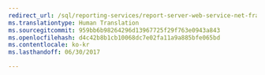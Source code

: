 ```yaml
---
redirect_url: /sql/reporting-services/report-server-web-service-net-framework-soap-headers/using-reporting-services-soap-headers
ms.translationtype: Human Translation
ms.sourcegitcommit: 959bb6b98264296d13967725f29f763e0943a843
ms.openlocfilehash: d4c42b8b1cb10068dc7e02fa11a9a885bfe065bd
ms.contentlocale: ko-kr
ms.lasthandoff: 06/30/2017

---
```


